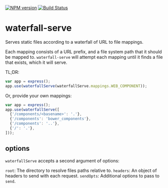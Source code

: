 [![NPM version](http://img.shields.io/npm/v/waterfall-serve.svg?style=flat-square)](https://npmjs.org/package/waterfall-serve)
[![Build Status](http://img.shields.io/travis/PolymerLabs/waterfall-serve.svg?style=flat-square)](https://travis-ci.org/PolymerLabs/waterfall-serve)

# waterfall-serve

Serves static files according to a waterfall of URL to file mappings.

Each mapping consists of a URL prefix, and a file system path that it should be mapped to. `waterfall-serve` will attempt each mapping until it finds a file that exists, which it will serve.

TL;DR:
```js
var app = express();
app.use(waterfallServe(waterfallServe.mappings.WEB_COMPONENT));
```

Or, provide your own mappings:

```js
var app = express();
app.use(waterfallServe([
  {'/components/<basename>': '.'},
  {'/components': 'bower_components'},
  {'/components': '..'},
  {'/': '.'},
]));
```


## options

`waterfallServe` accepts a second argument of options:

`root`: The directory to resolve files paths relative to.
`headers`: An object of headers to send with each request.
`sendOpts`: Additional options to pass to `send`.
